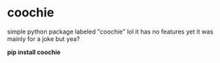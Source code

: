 # coochie
simple python package labeled "coochie"
lol it has no features yet it was mainly for a joke but yea?

**pip install coochie**
